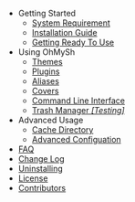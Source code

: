 - Getting Started
  - [System Requirement](/getting-started/system)
  - [Installation Guide](/getting-started/install)
  - [Getting Ready To Use](/getting-started/ready)
- Using OhMySh
  - [Themes](/using/theme)
  - [Plugins](/using/plugin)
  - [Aliases](/using/alias)
  - [Covers](/using/cover)
  - [Command Line Interface](/using/cli)
  - [Trash Manager *[Testing]*](/using/trash)
- Advanced Usage
  - [Cache Directory](/using/cache)
  - [Advanced Configuation](/using/advconfig)
- [FAQ](/other/faq.md)
- [Change Log](/other/changelog)
- [Uninstalling](/other/uninstall)
- [License](/other/license)
- [Contributors](/other/cont)
